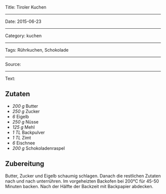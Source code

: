 Title: Tiroler Kuchen

----

Date: 2015-06-23

----

Category: kuchen

----

Tags: Rührkuchen, Schokolade

----

Source: 

----

Text: 

## Zutaten
- *200 g* Butter
- *250 g* Zucker
- *6* Eigelb
- *250 g* Nüsse
- *125 g* Mehl
- *1 TL* Backpulver
- *1 TL* Zimt
- *6* Eischnee
- *200 g* Schokoladenraspel

## Zubereitung
Butter, Zucker und Eigelb schaumig schlagen.
Danach die restlichen Zutaten nach und nach unterrühren.
Im vorgeheizten Backofen bei 200°C für 45-50 Minuten backen. Nach der Hälfte der Backzeit mit Backpapier abdecken.